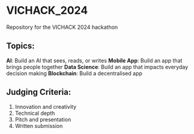 # VICHACK_2024
Repository for the VICHACK 2024 hackathon


## Topics:
**AI**: Build an AI that sees, reads, or writes
**Mobile App**: Build an app that brings people together
**Data Science**: Build an app that impacts everyday decision making 
**Blockchain**: Build a decentralised app


## Judging Criteria:
1. Innovation and creativity
2. Technical depth
3. Pitch and presentation
4. Written submission



